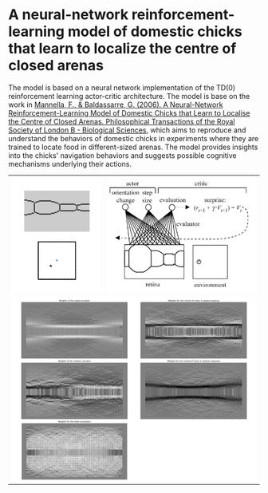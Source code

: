# A neural-network reinforcement-learning model of domestic chicks that learn to localize the centre of closed arenas

The model is based on a neural network implementation of the TD(0) reinforcement learning actor-critic architecture. The model is base on the work in [Mannella, F., & Baldassarre, G. (2006). A Neural-Network Reinforcement-Learning Model of Domestic Chicks that Learn to Localise the Centre of Closed Arenas. Philosophical Transactions of the Royal Society of London B - Biological Sciences](https://royalsocietypublishing.org/doi/10.1098/rstb.2006.1966), which aims to reproduce and understand the behaviors of domestic chicks in experiments where they are trained to locate food in different-sized arenas. The model provides insights into the chicks' navigation behaviors and suggests possible cognitive mechanisms underlying their actions. 

<table>
<tbody>
  <tr>
    <td><img  src="docs/demo.gif" width="300">
    <td><img src="docs/model.png" width="510">
  </tr>
  <tr>
    <td  colspan="2"><img width="840" src="docs/analysis.png"> </td>
  </tr>
</tbody>


